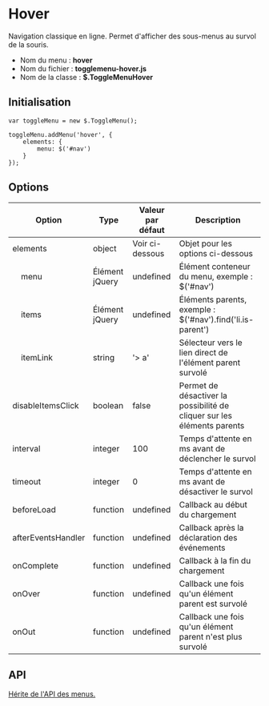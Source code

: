 # Hover

Navigation classique en ligne. Permet d'afficher des sous-menus au survol de la souris.

* Nom du menu : **hover**
* Nom du fichier : **togglemenu-hover.js**
* Nom de la classe : **$.ToggleMenuHover**


## Initialisation

    var toggleMenu = new $.ToggleMenu();
    
    toggleMenu.addMenu('hover', {
        elements: {
            menu: $('#nav')
        }
    });


## Options

| Option                            | Type           | Valeur par défaut | Description                                                                                            |
|-----------------------------------|----------------|-------------------|--------------------------------------------------------------------------------------------------------|
| elements                          | object         | Voir ci-dessous   | Objet pour les options ci-dessous                                                                      |
| &nbsp;&nbsp;&nbsp;&nbsp;menu      | Élément jQuery | undefined         | Élément conteneur du menu, exemple : $('#nav')                                                         |
| &nbsp;&nbsp;&nbsp;&nbsp;items     | Élément jQuery | undefined         | Éléments parents, exemple : $('#nav').find('li.is-parent')                                             |
| &nbsp;&nbsp;&nbsp;&nbsp;itemLink  | string         | '> a'             | Sélecteur vers le lien direct de l'élément parent survolé                                              |                                                                   |
| disableItemsClick                 | boolean        | false             | Permet de désactiver la possibilité de cliquer sur les éléments parents                                |
| interval                          | integer        | 100               | Temps d'attente en ms avant de déclencher le survol                                                    |
| timeout                           | integer        | 0                 | Temps d'attente en ms avant de désactiver le survol                                                    |
| beforeLoad                        | function       | undefined         | Callback au début du chargement                                                                        |
| afterEventsHandler                | function       | undefined         | Callback après la déclaration des événements                                                           |
| onComplete                        | function       | undefined         | Callback à la fin du chargement                                                                        |
| onOver                            | function       | undefined         | Callback une fois qu'un élément parent est survolé                                                     |
| onOut                             | function       | undefined         | Callback une fois qu'un élément parent n'est plus survolé                                              |


## API

[Hérite de l'API des menus.](../README.md#api-menus)